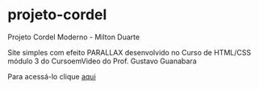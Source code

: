 # projeto-cordel
Projeto Cordel Moderno - Milton Duarte


Site simples com efeito PARALLAX desenvolvido no Curso de HTML/CSS módulo 3 do CursoemVideo do Prof. Gustavo Guanabara

Para acessá-lo clique [aqui](https://camilobreia.github.io/projeto-cordel/)
